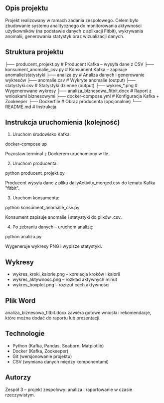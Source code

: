 ## Opis projektu

Projekt realizowany w ramach zadania zespołowego. Celem było zbudowanie systemu analitycznego do monitorowania aktywności użytkowników (na podstawie danych z aplikacji Fitbit), wykrywania anomalii, generowania statystyk oraz wizualizacji danych.

## Struktura projektu

├── producent_projekt.py         # Producent Kafka – wysyła dane z CSV
├── konsument_anomalie_csv.py   # Konsument Kafka – zapisuje anomalie/statystyki
├── analiza.py                   # Analiza danych i generowanie wykresów
├── anomalie.csv                 # Wykryte anomalie (output)
├── statystyki.csv              # Statystyki dzienne (output)
├── wykres_*.png                # Wygenerowane wykresy
├── analiza_biznesowa_fitbit.docx  # Raport z wnioskami biznesowymi
├── docker-compose.yml          # Konfiguracja Kafka + Zookeeper
├── Dockerfile                  # Obraz producenta (opcjonalnie)
└── README.md                   # Instrukcja

## Instrukcja uruchomienia (kolejność)

1. Uruchom środowisko Kafka:

docker-compose up

Pozostaw terminal z Dockerem uruchomiony w tle.

2. Uruchom producenta:

python producent_projekt.py

Producent wysyła dane z pliku dailyActivity_merged.csv do tematu Kafka "fitbit".

3. Uruchom konsumenta:

python konsument_anomalie_csv.py

Konsument zapisuje anomalie i statystyki do plików .csv.

4. Po zebraniu danych – uruchom analizę:

python analiza.py

Wygeneruje wykresy PNG i wypisze statystyki.

## Wykresy

- wykres_kroki_kalorie.png – korelacja kroków i kalorii
- wykres_aktywnosc.png – rozkład aktywnych minut
- wykres_boxplot.png – rozrzut cech aktywności

## Plik Word

analiza_biznesowa_fitbit.docx zawiera gotowe wnioski i rekomendacje, które można dodać do raportu lub prezentacji.

## Technologie

- Python (Kafka, Pandas, Seaborn, Matplotlib)
- Docker (Kafka, Zookeeper)
- Git (wersjonowanie projektu)
- CSV (wymiana danych między komponentami)

## Autorzy

Zespół 3 – projekt zespołowy: analiza i raportowanie w czasie rzeczywistym.

